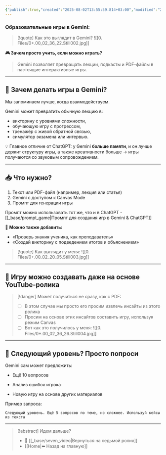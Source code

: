```yaml
---
{"publish":true,"created":"2025-08-02T13:55:59.814+03:00","modified":"2025-08-02T13:55:59.821+03:00","cssclasses":""}
---
```


### Образовательные игры в Gemini:

>[!quote] Как это выглядит в Gemini? 
>![[0. Files/0+.00_02_36_22.Still002.jpg]]

**🎮 Зачем просто учить, если можно играть?** 
> Gemini позволяет превращать лекции, подкасты и PDF-файлы в настоящие интерактивные игры.

---
## 🧠 Зачем делать игры в Gemini?

Мы запоминаем лучше, когда взаимодействуем. 

Gemini может превратить обычную лекцию в:

- викторину с уровнями сложности,
- обучающую игру с прогрессом,
- тренажёр с живой обратной связью,
- симулятор экзамена или интервью.

💡 Главное отличие от ChatGPT: у Gemini **больше памяти**, и он лучше держит структуру игры, а также креативности больше -> игры получаются со звуковым сопровождением.

---
## 📥 Что нужно?

1. Текст или PDF-файл (например, лекция или статья)
2. Gemini с доступом к Canvas Mode
3. Промпт для генерации игры

Промпт можно использовать тот же, что и в ChatGPT - [[_base/prompt_game\|Промпт для создания игр в Gemini & ChatGPT]]

💬 **Можно также добавить:** 
- «Проверь знания ученика, как преподаватель»
- «Создай викторину с подведением итогов и объяснением»

>[!quote] Как выглядит у меня: 
>![[0. Files/0+.00_02_20_05.Still003.jpg]]

---
## 🧪 Игру можно создавать даже на основе YouTube-ролика

>[!danger] Может получиться не сразу, как с PDF:
>- [ ] В этом случае мы просто его просим извлечь инсайты из этого ролика
>- [ ] Просим на основе этих инсайтов составить игру, используя режим Canvas
>- [ ] Вот как это получилось у меня:
> ![[0. Files/0+.00_02_36_26.Still004.jpg]]

---
## 🔁 Следующий уровень? Просто попроси

Gemini сам может предложить:

- Ещё 10 вопросов
    
- Анализ ошибок игрока
    
- Новую игру на основе других материалов
    

Пример запроса:
```
Следующий уровень. Ещё 5 вопросов по теме, но сложнее. Используй кейсы из текста
```

---

> [!abstract] Идем дальше?
> - 🧠 [[_base/seven_video\|Вернуться на седьмой ролик]]
> - [[Home\|⬅️ Назад на главную]]